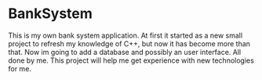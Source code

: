 # BankSystem
This is my own bank system application.
At first it started as a new small project to refresh my knowledge of C++,
but now it has become more than that. Now im going to add a database and
possibly an user interface. All done by me. This project will help me get
experience with new technologies for me.